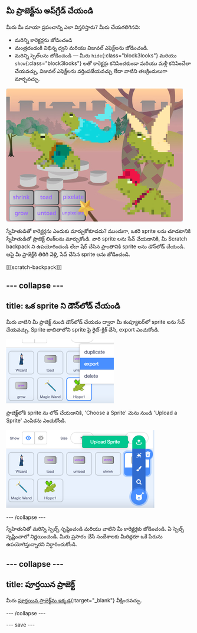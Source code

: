 ## మీ ప్రాజెక్ట్‌ను అప్‌గ్రేడ్ చేయండి

మీరు మీ మాయా ప్రపంచాన్ని ఎలా విస్తరిస్తారు? మీరు చేయగలిగినవి:
+ మరిన్ని కారెక్టర్లను జోడించండి
+ మంత్రదండంకి విభిన్న ధ్వని మరియు విజువల్ ఎఫెక్ట్‌లను జోడించండి.
+ మరిన్ని స్పెల్‌లను జోడించండి — మీరు `hide`{:class="block3looks"} మరియు `show`{:class="block3looks"} లతో కారెక్టర్లు కనిపించకుండా మరియు మళ్లీ కనిపించేలా చేయవచ్చు, విజువల్ ఎఫెక్ట్‌లను వర్తింపజేయవచ్చు లేదా వాటిని తలక్రిందులుగా మార్చవచ్చు.

![నాలుగు sprite లతో కూడిన ప్రాజెక్ట్ మరియు కొత్త pixelate స్పెల్ బటన్‌లు జోడించబడ్డాయి.](images/upgrade-step.png)

స్నేహితుడితో కారెక్టర్లను ఎందుకు మార్చుకోకూడదు? ముందుగా, ఒకరి sprite లను చూడటానికి స్నేహితుడితో ప్రాజెక్ట్ లింక్‌లను మార్చుకోండి. వారి sprite లను సేవ్ చేయడానికి, మీ Scratch backpack ని ఉపయోగించండి లేదా షేర్ చేసిన ప్రాంతానికి sprite లను డౌన్‌లోడ్ చేయండి. ఆపై మీ ప్రాజెక్ట్‌కి తిరిగి వెళ్లి, సేవ్ చేసిన sprite లను జోడించండి.

[[[scratch-backpack]]]

--- collapse ---
---
title: ఒక sprite ని డౌన్‌లోడ్ చేయండి
---

మీరు వాటిని మీ ప్రాజెక్ట్ నుండి డౌన్‌లోడ్ చేయడం ద్వారా మీ కంప్యూటర్‌లో sprite లను సేవ్ చేయవచ్చు. Sprite జాబితాలోని sprite పై రైట్-క్లిక్ చేసి, export ఎంచుకోండి.

![Sprite జాబితాలో పాప్అప్ మెను.](images/export-sprite.png)

ప్రాజెక్ట్‌లోకి sprite ను లోడ్ చేయడానికి, 'Choose a Sprite' మెను నుండి 'Upload a Sprite' ఎంపికను ఎంచుకోండి.

![విస్తరించిన Choose a Sprite మెను, Upload a Sprite ఎంపికను చూపుతుంది.](images/upload-sprite.png)

--- /collapse ---

స్నేహితునితో మరిన్ని స్పెల్స్ సృష్టించండి మరియు వాటిని మీ కారెక్టర్లకు జోడించండి. ఏ స్పెల్స్ సృష్టించాలో నిర్ణయించండి. మీరు ప్రసారం చేసే సందేశాలకు మీరిద్దరూ ఒకే పేరును ఉపయోగిస్తున్నారని నిర్ధారించుకోండి.

--- collapse ---
---
title: పూర్తయిన ప్రాజెక్ట్
---

మీరు [పూర్తయిన ప్రాజెక్ట్‌ను ఇక్కడ](https://scratch.mit.edu/projects/660080931/){:target="_blank"} వీక్షించవచ్చు.

--- /collapse ---

--- save ---
